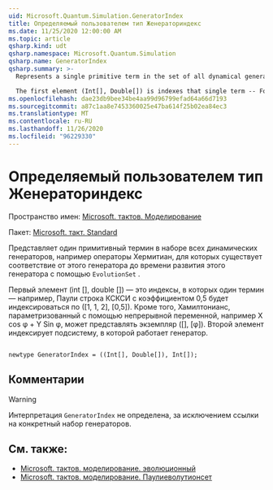 ```yaml
---
uid: Microsoft.Quantum.Simulation.GeneratorIndex
title: Определяемый пользователем тип Женераториндекс
ms.date: 11/25/2020 12:00:00 AM
ms.topic: article
qsharp.kind: udt
qsharp.namespace: Microsoft.Quantum.Simulation
qsharp.name: GeneratorIndex
qsharp.summary: >-
  Represents a single primitive term in the set of all dynamical generators, e.g. Hermitian operators, for which there exists a map from that generator to time-evolution by that generator, through `EvolutionSet`.

  The first element (Int[], Double[]) is indexes that single term -- For instance, the Pauli string XXY with coefficient 0.5 would be indexed by ([1,1,2], [0.5]). Alternatively, Hamiltonians parameterized by a continuous variable, such as X cos φ + Y sin φ, might for instance be represented by ([], [φ]). The second element indexes the subsystem on which the generator acts on.
ms.openlocfilehash: dae23db9bee34be4aa99d96799efad64a66d7193
ms.sourcegitcommit: a87c1aa8e7453360025e47ba614f25b02ea84ec3
ms.translationtype: MT
ms.contentlocale: ru-RU
ms.lasthandoff: 11/26/2020
ms.locfileid: "96229330"
---
```

# <a name="generatorindex-user-defined-type"></a>Определяемый пользователем тип Женераториндекс

Пространство имен: [Microsoft. тактов. Моделирование](xref:Microsoft.Quantum.Simulation)

Пакет: [Microsoft. такт. Standard](https://nuget.org/packages/Microsoft.Quantum.Standard)


Представляет один примитивный термин в наборе всех динамических генераторов, например операторы Хермитиан, для которых существует соответствие от этого генератора до времени развития этого генератора с помощью `EvolutionSet` .

Первый элемент (int [], double []) — это индексы, в которых один термин — например, Паули строка КСКСИ с коэффициентом 0,5 будет индексироваться по ([1, 1, 2], [0,5]). Кроме того, Хамилтонианс, параметризованный с помощью непрерывной переменной, например X cos φ + Y Sin φ, может представлять экземпляр ([], [φ]). Второй элемент индексирует подсистему, в которой работает генератор.

```qsharp

newtype GeneratorIndex = ((Int[], Double[]), Int[]);
```



## <a name="remarks"></a>Комментарии

> [!WARNING]
> Интерпретация `GeneratorIndex` не определена, за исключением ссылки на конкретный набор генераторов.

## <a name="see-also"></a>См. также:

- [Microsoft. тактов. моделирование. эволюционный](xref:Microsoft.Quantum.Simulation.EvolutionSet)
- [Microsoft. тактов. моделирование. Паулиеволутионсет](xref:Microsoft.Quantum.Simulation.PauliEvolutionSet)